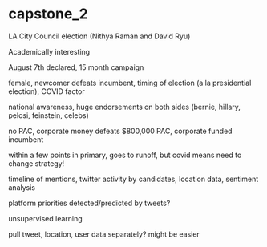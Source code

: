 # capstone_2

LA City Council election (Nithya Raman and David Ryu)

Academically interesting

August 7th declared, 15 month campaign

female, newcomer defeats incumbent, timing of election (a la presidential election), COVID factor

national awareness, huge endorsements on both sides (bernie, hillary, pelosi, feinstein, celebs)

no PAC, corporate money defeats $800,000 PAC, corporate funded incumbent

within a few points in primary, goes to runoff, but covid means need to change strategy!

timeline of mentions, twitter activity by candidates, location data, sentiment analysis

platform priorities detected/predicted by tweets?

unsupervised learning

pull tweet, location, user data separately? might be easier
